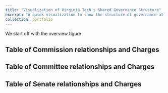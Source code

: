 ```yaml
---
title: "Visualization of Virginia Tech's Shared Governance Structure"
excerpt: "A quick visualization to show the structure of governance at VT. This can also be used to find which governing body would be good to consult with any ideas or questions.<br/>"
collection: portfolio
---
```


We start off with the overview figure

<div w3-include-html="files/structure.html"></div>

## Table of Commission relationships and Charges

<div w3-include-html="files/commissions.html"></div>

## Table of Committee relationships and Charges

<div w3-include-html="files/committees.html"></div>

## Table of Senate relationships and Charges

<div w3-include-html="files/senates.html"></div>